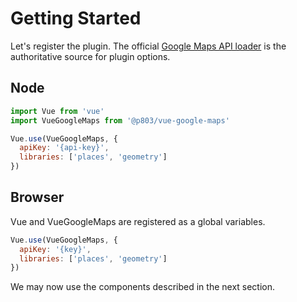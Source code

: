 # Getting Started
Let's register the plugin. The official [Google Maps API loader](https://googlemaps.github.io/js-api-loader/interfaces/loaderoptions.html) is the authoritative source for plugin options.

## Node
```js
import Vue from 'vue'
import VueGoogleMaps from '@p803/vue-google-maps'

Vue.use(VueGoogleMaps, {
  apiKey: '{api-key}',
  libraries: ['places', 'geometry']
})
```

## Browser
Vue and VueGoogleMaps are registered as a global variables.
```js
Vue.use(VueGoogleMaps, {
  apiKey: '{key}',
  libraries: ['places', 'geometry']
})
```

We may now use the components described in the next section.
